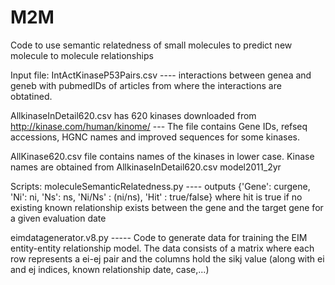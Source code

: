 # M2M
Code to use semantic relatedness of small molecules to predict new 
molecule to molecule relationships

Input file:
IntActKinaseP53Pairs.csv ---- interactions between genea and geneb with pubmedIDs of articles from where the interactions are obtatined.

AllkinaseInDetail620.csv has 620 kinases downloaded from http://kinase.com/human/kinome/ --- The file contains  Gene IDs, refseq accessions, HGNC names and improved sequences for some kinases.

AllKinase620.csv file contains names of the kinases in lower case. Kinase names are obtained from AllkinaseInDetail620.csv
model2011_2yr

Scripts:
moleculeSemanticRelatedness.py ---- outputs {'Gene': curgene, 'Ni': ni, 'Ns': ns, 'Ni/Ns' : (ni/ns), 'Hit' : true/false}
where hit is true if no existing known relationship exists between the gene
and the target gene for a given evaluation date

eimdatagenerator.v8.py ----- Code to generate data for training the EIM entity-entity relationship model.  The data
consists of a matrix where each row represents a ei-ej pair and the columns hold the
sikj value (along with ei and ej indices, known relationship date, case,...)


